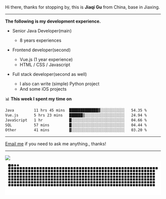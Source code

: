 Hi there, thanks for stopping by, this is **Jiaqi Gu** from China, base in Jiaxing.

---

**The following is my development experience.**

- Senior Java Developer(main)
  - 8 years experiences

- Frontend developer(second)
  - Vue.js (1 year experience)
  - HTML / CSS / Javascript
  
- Full stack developer(second as well)
  - I also can write (simple) Python project
  - And some iOS projects

📊 **This week I spent my time on**
<!--START_SECTION:waka-->

```text
Java         11 hrs 45 mins  █████████████▓░░░░░░░░░░░   54.35 %
Vue.js       5 hrs 23 mins   ██████▒░░░░░░░░░░░░░░░░░░   24.94 %
JavaScript   1 hr            █░░░░░░░░░░░░░░░░░░░░░░░░   04.66 %
SQL          57 mins         █░░░░░░░░░░░░░░░░░░░░░░░░   04.44 %
Other        41 mins         ▓░░░░░░░░░░░░░░░░░░░░░░░░   03.20 %
```

<!--END_SECTION:waka-->

---

[Email me](mailto:htk2klwgr@mozmail.com?subject=Hiring_from_GitHub) if you need to ask me anything., thanks!

---

![]( https://visitor-badge.glitch.me/badge?page_id=githubgujiaqi)
![]( https://github.com/droid-Q/droid-Q/raw/output/github-contribution-grid-snake.svg#gh-dark-mode-only)

